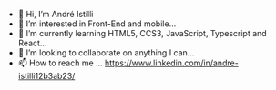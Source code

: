 - 👋 Hi, I’m André Istilli
- 👀 I’m interested in Front-End and mobile...
- 🌱 I’m currently learning HTML5, CCS3, JavaScript, Typescript and React...
- 💞️ I’m looking to collaborate on anything I can...
- 📫 How to reach me ... https://www.linkedin.com/in/andre-istilli12b3ab23/

<!---
Aistilli/Aistilli is a ✨ special ✨ repository because its `README.md` (this file) appears on your GitHub profile.
You can click the Preview link to take a look at your changes.
--->
